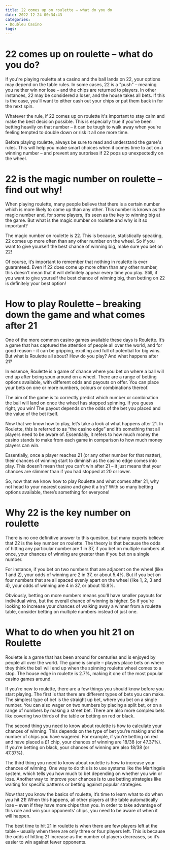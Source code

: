 ```yaml
---
title: 22 comes up on roulette – what do you do
date: 2022-12-24 00:34:43
categories:
- Doubleu Casino
tags:
---
```



#  22 comes up on roulette – what do you do?

If you're playing roulette at a casino and the ball lands on 22, your options may depend on the table rules. In some cases, 22 is a "push" – meaning you neither win nor lose – and the chips are returned to players. In other instances, 22 may be considered a loser, and the house takes all bets. If this is the case, you'll want to either cash out your chips or put them back in for the next spin.

Whatever the rule, if 22 comes up on roulette it's important to stay calm and make the best decision possible. This is especially true if you've been betting heavily on that number – it can be tough to walk away when you're feeling tempted to double down or risk it all one more time.

Before playing roulette, always be sure to read and understand the game's rules. This will help you make smart choices when it comes time to act on a winning number – and prevent any surprises if 22 pops up unexpectedly on the wheel.

#  22 is the magic number on roulette – find out why!

When playing roulette, many people believe that there is a certain number which is more likely to come up than any other. This number is known as the magic number and, for some players, it’s seen as the key to winning big at the game. But what is the magic number on roulette and why is it so important?

The magic number on roulette is 22. This is because, statistically speaking, 22 comes up more often than any other number on the wheel. So if you want to give yourself the best chance of winning big, make sure you bet on 22!

Of course, it’s important to remember that nothing in roulette is ever guaranteed. Even if 22 does come up more often than any other number, this doesn’t mean that it will definitely appear every time you play. Still, if you want to give yourself the best chance of winning big, then betting on 22 is definitely your best option!

#  How to play Roulette – breaking down the game and what comes after 21

One of the more common casino games available these days is Roulette. It’s a game that has captured the attention of people all over the world, and for good reason – it can be gripping, exciting and full of potential for big wins. But what is Roulette all about? How do you play? And what happens after 21?

In essence, Roulette is a game of chance where you bet on where a ball will end up after being spun around on a wheel. There are a range of betting options available, with different odds and payouts on offer. You can place your bets on one or more numbers, colours or combinations thereof.

The aim of the game is to correctly predict which number or combination the ball will land on once the wheel has stopped spinning. If you guess right, you win! The payout depends on the odds of the bet you placed and the value of the bet itself.

Now that we know how to play, let’s take a look at what happens after 21. In Roulette, this is referred to as “the casino edge” and it’s something that all players need to be aware of. Essentially, it refers to how much money the casino stands to make from each game in comparison to how much money players can win.

Essentially, once a player reaches 21 (or any other number for that matter), their chances of winning start to diminish as the casino edge comes into play. This doesn’t mean that you can’t win after 21 – it just means that your chances are slimmer than if you had stopped at 20 or lower.

So, now that we know how to play Roulette and what comes after 21, why not head to your nearest casino and give it a try? With so many betting options available, there’s something for everyone!

#  Why 22 is the key number on roulette

There is no one definitive answer to this question, but many experts believe that 22 is the key number on roulette. The theory is that because the odds of hitting any particular number are 1 in 37, if you bet on multiple numbers at once, your chances of winning are greater than if you bet on a single number.

For instance, if you bet on two numbers that are adjacent on the wheel (like 1 and 2), your odds of winning are 2 in 37, or about 5.4%. But if you bet on four numbers that are all spaced evenly apart on the wheel (like 1, 2, 3 and 4), your odds of winning are 4 in 37, or about 10.8%.

Obviously, betting on more numbers means you'll have smaller payouts for individual wins, but the overall chance of winning is higher. So if you're looking to increase your chances of walking away a winner from a roulette table, consider betting on multiple numbers instead of just one.

#  What to do when you hit 21 on Roulette

Roulette is a game that has been around for centuries and is enjoyed by people all over the world. The game is simple – players place bets on where they think the ball will end up when the spinning roulette wheel comes to a stop. The house edge in roulette is 2.7%, making it one of the most popular casino games around.

If you’re new to roulette, there are a few things you should know before you start playing. The first is that there are different types of bets you can make. The simplest type of bet is the straight up bet, where you bet on a single number. You can also wager on two numbers by placing a split bet, or on a range of numbers by making a street bet. There are also more complex bets like covering two thirds of the table or betting on red or black.

The second thing you need to know about roulette is how to calculate your chances of winning. This depends on the type of bet you’re making and the number of chips you have wagered. For example, if you’re betting on red and have placed a £1 chip, your chances of winning are 18/38 (or 47.37%). If you’re betting on black, your chances of winning are also 18/38 (or 47.37%).

The third thing you need to know about roulette is how to increase your chances of winning. One way to do this is to use systems like the Martingale system, which tells you how much to bet depending on whether you win or lose. Another way to improve your chances is to use betting strategies like waiting for specific patterns or betting against popular strategies.

Now that you know the basics of roulette, it’s time to learn what to do when you hit 21! When this happens, all other players at the table automatically lose – even if they have more chips than you. In order to take advantage of this rule and win your opponents’ chips, you need to be aware of when it will happen.

The best time to hit 21 in roulette is when there are few players left at the table – usually when there are only three or four players left. This is because the odds of hitting 21 increase as the number of players decreases, so it’s easier to win against fewer opponents.